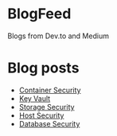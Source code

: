 # BlogFeed
Blogs from Dev.to and Medium

# Blog posts
<!-- BLOG-POST-LIST:START -->
- [Container Security](https://dev.to/cheahengsoon/container-security-4mb1)
- [Key Vault](https://dev.to/cheahengsoon/key-vault-4i7k)
- [Storage Security](https://dev.to/cheahengsoon/storage-security-4gp5)
- [Host Security](https://dev.to/cheahengsoon/host-security-ci2)
- [Database Security](https://dev.to/cheahengsoon/database-security-1g2p)
<!-- BLOG-POST-LIST:END -->
